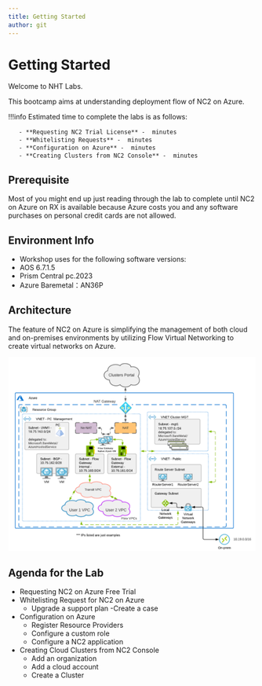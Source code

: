 ```yaml
---
title: Getting Started
author: git
---
```


# Getting Started 

Welcome to NHT Labs.

This bootcamp aims at understanding deployment flow of NC2 on Azure. 

!!!info
       Estimated time to complete the labs is as follows:

       - **Requesting NC2 Trial License** -  minutes
       - **Whitelisting Requests** -  minutes
       - **Configuration on Azure** -  minutes
       - **Creating Clusters from NC2 Console** -  minutes

## Prerequisite
Most of you might end up just reading through the lab to complete until NC2 on Azure on RX is available because Azure costs you and any software purchases on personal credit cards are not allowed.

## Environment Info

- Workshop uses for the following software versions:
- AOS 6.7.1.5
- Prism Central pc.2023
- Azure Baremetal：AN36P


## Architecture

The feature of NC2 on Azure is simplifying the management of both cloud and on-premises environments by utilizing Flow Virtual Networking to create virtual networks on Azure.

![](image.png)

## Agenda for the Lab

- Requesting NC2 on Azure Free Trial
- Whitelisting Request for NC2 on Azure
    - Upgrade a support plan
    -Create a case
- Configuration on Azure
    - Register Resource Providers
    - Configure a custom role
    - Configure a NC2 application
- Creating Cloud Clusters from NC2 Console
    - Add an organization
    - Add a cloud account
    - Create a Cluster
